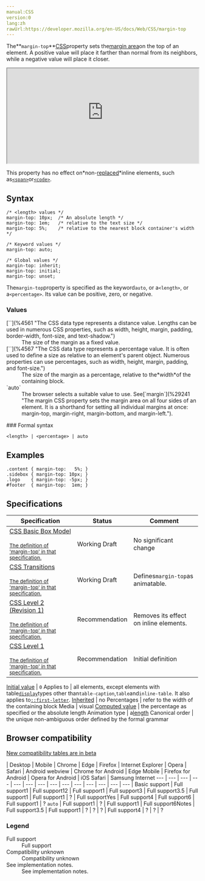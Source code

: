 ```yaml
---
manual:CSS
version:0
lang:zh
rawUrl:https://developer.mozilla.org/en-US/docs/Web/CSS/margin-top
---
```






The**`margin-top`**[CSS](%28350 "CSS")property sets the[margin area](%32859 "")on the top of an element. A positive value will place it farther than normal from its neighbors, while a negative value will place it closer.

<iframe src='https://interactive-examples.mdn.mozilla.net/pages/css/margin-top.html' width='100%' height='250'></iframe>


This property has no effect on*non-[replaced](%28752 "")*inline elements, such as[`<span>`](%13247 "The HTML <span> element is a generic inline container for phrasing content, which does not inherently represent anything. It can be used to group elements for styling purposes (using the class or id attributes), or because they share attribute values, such as lang.")or[`<code>`](%34192 "The HTML <code> element displays its contents styled in a fashion intended to indicate that the text is a short fragment of computer code.").


## Syntax<a name="Syntax"></a>

```
/* <length> values */
margin-top: 10px;  /* An absolute length */
margin-top: 1em;   /* relative to the text size */
margin-top: 5%;    /* relative to the nearest block container's width */

/* Keyword values */
margin-top: auto;

/* Global values */
margin-top: inherit;
margin-top: initial;
margin-top: unset;
```


The`margin-top`property is specified as the keyword`auto`, or a`<length>`, or a`<percentage>`. Its value can be positive, zero, or negative.


### Values<a name="Values"></a>
<dl><dt id=''>[`<length>`](%4561 "The <length> CSS data type represents a distance value. Lengths can be used in numerous CSS properties, such as width, height, margin, padding, border-width, font-size, and text-shadow.")</dt><dd>The size of the margin as a fixed value.</dd><dt id=''>[`<percentage>`](%4567 "The <percentage> CSS data type represents a percentage value. It is often used to define a size as relative to an element's parent object. Numerous properties can use percentages, such as width, height, margin, padding, and font-size.")</dt><dd>The size of the margin as a percentage, relative to the*width*of the containing block.</dd><dt id=''>`auto`</dt><dd>The browser selects a suitable value to use. See[`margin`](%29241 "The margin CSS property sets the margin area on all four sides of an element. It is a shorthand for setting all individual margins at once: margin-top, margin-right, margin-bottom, and margin-left.").</dd></dl>
### Formal syntax<a name="Formal_syntax"></a>

```
<length> | <percentage> | auto
```

## Examples<a name="Examples"></a>

```
.content { margin-top:   5%; }
.sidebox { margin-top: 10px; }
.logo    { margin-top: -5px; }
#footer  { margin-top:  1em; }
```

## Specifications<a name="Specifications"></a>

Specification | Status | Comment 
 ---  |  ---  |  ---  | 
[CSS Basic Box Model<br></br><small>The definition of &#39;margin-top&#39; in that specification.</small>](%30896 "") | Working Draft | No significant change 
[CSS Transitions<br></br><small>The definition of &#39;margin-top&#39; in that specification.</small>](%29205 "") | Working Draft | Defines`margin-top`as animatable. 
[CSS Level 2 (Revision 1)<br></br><small>The definition of &#39;margin-top&#39; in that specification.</small>](%30839 "") | Recommendation | Removes its effect on inline elements. 
[CSS Level 1<br></br><small>The definition of &#39;margin-top&#39; in that specification.</small>](%30913 "") | Recommendation | Initial definition 


[Initial value](%28552 "") | `0` 
Applies to | all elements, except elements with table[`display`](%30836 "The display CSS property specifies the type of rendering box used for an element. In HTML, default display property values are taken from behaviors described in the HTML specifications or from the browser/user default stylesheet. The default value in XML is inline, including SVG elements.")types other than`table-caption`,`table`and`inline-table`. It also applies to[`::first-letter`](%28553 "The ::first-letter CSS pseudo-element applies styles to the first letter of the first line of a block-level element, but only when not preceded by other content (such as images or inline tables)."). 
[Inherited](%28555 "") | no 
Percentages | refer to the width of the containing block 
Media | visual 
[Computed value](%28556 "") | the percentage as specified or the absolute length 
Animation type | a[length](%28692 "Values of the <length> CSS data type are interpolated as real, floating-point numbers.") 
Canonical order | the unique non-ambiguous order defined by the formal grammar 


## Browser compatibility<a name="Browser_Compatibility"></a>
[New compatibility tables are in beta<i></i>](%3360 "")

 | <abbr>Desktop<i></i></abbr> | <abbr>Mobile<i></i></abbr> 
 | <abbr>Chrome<i></i></abbr> | <abbr>Edge<i></i></abbr> | <abbr>Firefox<i></i></abbr> | <abbr>Internet Explorer<i></i></abbr> | <abbr>Opera<i></i></abbr> | <abbr>Safari<i></i></abbr> | <abbr>Android webview<i></i></abbr> | <abbr>Chrome for Android<i></i></abbr> | <abbr>Edge Mobile<i></i></abbr> | <abbr>Firefox for Android<i></i></abbr> | <abbr>Opera for Android<i></i></abbr> | <abbr>iOS Safari<i></i></abbr> | <abbr>Samsung Internet<i></i></abbr> 
 ---  |  ---  |  ---  |  ---  |  ---  |  ---  |  ---  |  ---  |  ---  |  ---  |  ---  |  ---  |  ---  |  ---  | 
Basic support | <abbr>Full support</abbr>1 | <abbr>Full support</abbr>12 | <abbr>Full support</abbr>1 | <abbr>Full support</abbr>3 | <abbr>Full support</abbr>3.5 | <abbr>Full support</abbr>1 | <abbr>Full support</abbr>1 | <abbr>?</abbr> | <abbr>Full support</abbr>Yes | <abbr>Full support</abbr>4 | <abbr>Full support</abbr>6 | <abbr>Full support</abbr>1 | <abbr>?</abbr> 
`auto` | <abbr>Full support</abbr>1 | <abbr>?</abbr> | <abbr>Full support</abbr>1 | <abbr>Full support</abbr>6<abbr>Notes<i></i></abbr> | <abbr>Full support</abbr>3.5 | <abbr>Full support</abbr>1 | <abbr>?</abbr> | <abbr>?</abbr> | <abbr>?</abbr> | <abbr>Full support</abbr>4 | <abbr>?</abbr> | <abbr>?</abbr> | <abbr>?</abbr> 


### Legend<a name="Legend"></a>
<dl><dt id=''><abbr>Full support</abbr></dt><dd>Full support</dd><dt id=''><abbr>Compatibility unknown</abbr></dt><dd>Compatibility unknown</dd><dt id=''><abbr>See implementation notes.<i></i></abbr></dt><dd>See implementation notes.</dd></dl>



